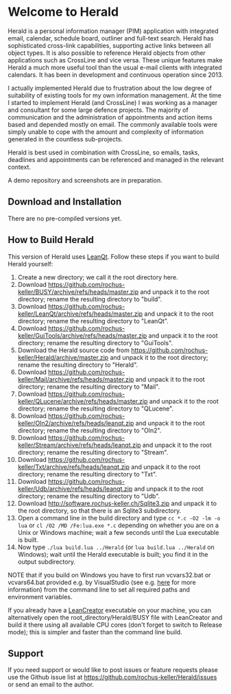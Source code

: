 # Welcome to Herald

Herald is a personal information manager (PIM) application with integrated email, calendar, schedule board, outliner
and full-text search.
Herald has sophisticated cross-link capabilities, supporting active links between all object types. It is also possible
to reference Herald objects from other applications such as CrossLine and vice versa. These unique features make Herald a 
much more useful tool than the usual e-mail clients with integrated calendars. It has been in development and continuous operation since 2013.

I actually implemented Herald due to frustration about the low degree of suitability of existing tools for my own information management. 
At the time I started to implement Herald (and CrossLine) I was working as a manager and consultant for some large defence projects. 
The majority of communication and the administration of appointments and action items based and depended mostly on email. The commonly available 
tools were simply unable to cope with the amount and complexity of information generated in the countless sub-projects. 

Herald is best used in combination with CrossLine, so emails, tasks, deadlines and appointments can be referenced and managed in 
the relevant context. 


A demo repository and screenshots are in preparation.

## Download and Installation

There are no pre-compiled versions yet. 

## How to Build Herald

This version of Herald uses [LeanQt](https://github.com/rochus-keller/LeanQt). 
Follow these steps if you want to build Herald yourself:

1. Create a new directory; we call it the root directory here.
1. Download https://github.com/rochus-keller/BUSY/archive/refs/heads/master.zip and unpack it to the root directory; rename the resulting directory to "build".
1. Download https://github.com/rochus-keller/LeanQt/archive/refs/heads/master.zip and unpack it to the root directory; rename the resulting directory to "LeanQt".
1. Download https://github.com/rochus-keller/GuiTools/archive/refs/heads/master.zip and unpack it to the root directory; rename the resulting directory to "GuiTools".
1. Download the Herald source code from https://github.com/rochus-keller/Herald/archive/master.zip and unpack it to the root directory; rename the resulting directory to "Herald".
1. Download https://github.com/rochus-keller/Mail/archive/refs/heads/master.zip and unpack it to the root directory; rename the resulting directory to "Mail".
1. Download https://github.com/rochus-keller/QLucene/archive/refs/heads/master.zip and unpack it to the root directory; rename the resulting directory to "QLucene".
1. Download https://github.com/rochus-keller/Oln2/archive/refs/heads/leanqt.zip and unpack it to the root directory; rename the resulting directory to "Oln2".
1. Download https://github.com/rochus-keller/Stream/archive/refs/heads/leanqt.zip and unpack it to the root directory; rename the resulting directory to "Stream".
1. Download https://github.com/rochus-keller/Txt/archive/refs/heads/leanqt.zip and unpack it to the root directory; rename the resulting directory to "Txt".
1. Download https://github.com/rochus-keller/Udb/archive/refs/heads/leanqt.zip and unpack it to the root directory; rename the resulting directory to "Udb".
1. Download http://software.rochus-keller.ch/Sqlite3.zip and unpack it to the root directory, so that there is an Sqlite3 subdirectory.
1. Open a command line in the build directory and type `cc *.c -O2 -lm -o lua` or `cl /O2 /MD /Fe:lua.exe *.c` depending on whether you are on a Unix or Windows machine; wait a few seconds until the Lua executable is built.
1. Now type `./lua build.lua ../Herald` (or `lua build.lua ../Herald` on Windows); wait until the Herald executable is built; you find it in the output subdirectory.

NOTE that if you build on Windows you have to first run vcvars32.bat or vcvars64.bat provided e.g. by VisualStudio (see e.g. [here](https://learn.microsoft.com/en-us/cpp/build/building-on-the-command-line?view=msvc-170) for more information) from the command line to set all required paths and environment variables.

If you already have a [LeanCreator](https://github.com/rochus-keller/LeanCreator/) executable on your machine, you can alternatively open the root_directory/Herald/BUSY file with LeanCreator and build it there using all available CPU cores (don't forget to switch to Release mode); this is simpler and faster than the command line build.

## Support
If you need support or would like to post issues or feature requests please use the Github issue list at https://github.com/rochus-keller/Herald/issues or send an email to the author.



